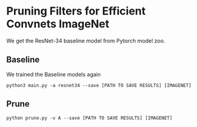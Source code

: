 # Pruning Filters for Efficient Convnets ImageNet

We get the ResNet-34 baseline model from Pytorch model zoo.


## Baseline
We trained the Baseline models again
```
python3 main.py -a resnet34 --save [PATH TO SAVE RESULTS] [IMAGENET]
```

## Prune
```
python prune.py -v A --save [PATH TO SAVE RESULTS] [IMAGENET]

```

